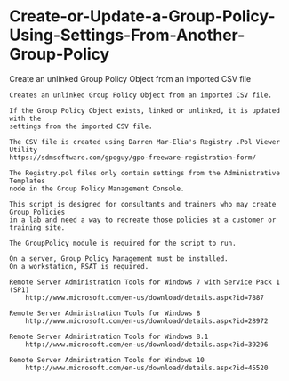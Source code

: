 # Create-or-Update-a-Group-Policy-Using-Settings-From-Another-Group-Policy
Create an unlinked Group Policy Object from an imported CSV file

	Creates an unlinked Group Policy Object from an imported CSV file.
	
	If the Group Policy Object exists, linked or unlinked, it is updated with the 
	settings from the imported CSV file.
	
	The CSV file is created using Darren Mar-Elia's Registry .Pol Viewer Utility
	https://sdmsoftware.com/gpoguy/gpo-freeware-registration-form/

	The Registry.pol files only contain settings from the Administrative Templates
	node in the Group Policy Management Console.
	
	This script is designed for consultants and trainers who may create Group Policies 
	in a lab and need a way to recreate those policies at a customer or training site.
	
	The GroupPolicy module is required for the script to run.
	
	On a server, Group Policy Management must be installed.
	On a workstation, RSAT is required.
	
	Remote Server Administration Tools for Windows 7 with Service Pack 1 (SP1)
		http://www.microsoft.com/en-us/download/details.aspx?id=7887
		
	Remote Server Administration Tools for Windows 8 
		http://www.microsoft.com/en-us/download/details.aspx?id=28972
		
	Remote Server Administration Tools for Windows 8.1 
		http://www.microsoft.com/en-us/download/details.aspx?id=39296
		
	Remote Server Administration Tools for Windows 10
		http://www.microsoft.com/en-us/download/details.aspx?id=45520
	
